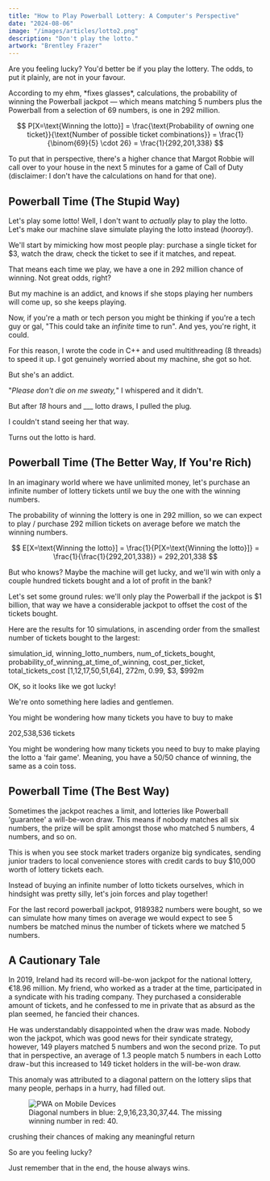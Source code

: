 ```yaml
---
title: "How to Play Powerball Lottery: A Computer's Perspective"
date: "2024-08-06"
image: "/images/articles/lotto2.png"
description: "Don't play the lotto."
artwork: "Brentley Frazer"
---
```


Are you feeling lucky? You'd better be if you play the lottery. The odds, to put it plainly, are not in your favour.

According to my ehm, \*fixes glasses\*, calculations, the probability of winning the Powerball jackpot — which means matching 5 numbers plus the Powerball from a selection of 69 numbers, is one in 292 million.

$$
P[X=\text{Winning the lotto}] = \frac{\text{Probability of owning one ticket}}{\text{Number of possible ticket combinations}} = \frac{1}{\binom{69}{5} \cdot 26} = \frac{1}{292,201,338}
$$

To put that in perspective, there's a higher chance that Margot Robbie will call over to your house in the next 5 minutes for a game of Call of Duty (disclaimer: I don't have the calculations on hand for that one).

## Powerball Time (The Stupid Way)

Let's play some lotto! Well, I don't want to _actually_ play to play the lotto. Let's make our machine slave simulate playing the lotto instead (_hooray!_).

We'll start by mimicking how most people play: purchase a single ticket for $3, watch the draw, check the ticket to see if it matches, and repeat.


That means each time we play, we have a one in 292 million chance of winning. Not great odds, right?

But my machine is an addict, and knows if she stops playing her numbers will come up, so she keeps playing.

Now, if you're a math or tech person you might be thinking if you're a tech guy or gal, "This could take an _infinite_ time to run". And yes, you're right, it could. 

For this reason, I wrote the code in C++ and used multithreading (8 threads) to speed it up. I got genuinely worried about my machine, she got so hot.

But she's an addict.

"_Please don't die on me sweaty,_" I whispered and it didn't.

But after _18_ hours and ___ lotto draws, I pulled the plug.

I couldn't stand seeing her that way.

Turns out the lotto is hard.

## Powerball Time (The Better Way, If You're Rich)

In an imaginary world where we have unlimited money, let's purchase an infinite number of lottery tickets until we buy the one with the winning numbers.

The probability of winning the lottery is one in 292 million, so we can expect to play / purchase 292 million tickets on average before we match the winning numbers.

$$
E[X=\text{Winning the lotto}] = \frac{1}{P[X=\text{Winning the lotto}]} = \frac{1}{\frac{1}{292,201,338}} = 292,201,338
$$


But who knows? Maybe the machine will get lucky, and we'll win with only a couple hundred tickets bought and a lot of profit in the bank?

Let's set some ground rules: we'll only play the Powerball if the jackpot is $1 billion, that way we have a considerable jackpot to offset the cost of the tickets bought.

Here are the results for 10 simulations, in ascending order from the smallest number of tickets bought to the largest:

simulation_id, winning_lotto_numbers, num_of_tickets_bought, probability_of_winning_at_time_of_winning, cost_per_ticket, total_tickets_cost
[1,12,17,50,51,64], 272m, 0.99, $3, $992m

OK, so it looks like we got lucky!

We're onto something here ladies and gentlemen.

You might be wondering how many tickets you have to buy to make

202,538,536 tickets

You might be wondering how many tickets you need to buy to make playing the lotto a 'fair game'. Meaning, you have a 50/50 chance of winning, the same as a coin toss.

## Powerball Time (The Best Way)

Sometimes the jackpot reaches a limit, and lotteries like Powerball 'guarantee' a will-be-won draw. This means if nobody matches all six numbers, the prize will be split amongst those who matched 5 numbers, 4 numbers, and so on.

This is when you see stock market traders organize big syndicates, sending junior traders to local convenience stores with credit cards to buy $10,000 worth of lottery tickets each.

Instead of buying an infinite number of lotto tickets ourselves, which in hindsight was pretty silly, let's join forces and play together!

For the last record powerball jackpot, 9189382 numbers were bought, so we can simulate how many times on average we would expect to see 5 numbers be matched minus the number of tickets where we matched 5 numbers.

## A Cautionary Tale

In 2019, Ireland had its record will-be-won jackpot for the national lottery, €18.96 million. My friend, who worked as a trader at the time, participated in a syndicate with his trading company. They purchased a considerable amount of tickets, and he confessed to me in private that as absurd as the plan seemed, he fancied their chances.

He was understandably disappointed when the draw was made. Nobody won the jackpot, which was good news for their syndicate strategy, however, 149 players matched 5 numbers and won the second prize. To put that in perspective, an average of 1.3 people match 5 numbers in each Lotto draw - but this increased to 149 ticket holders in the will-be-won draw.

This anomaly was attributed to a diagonal pattern on the lottery slips that many people, perhaps in a hurry, had filled out.

<figure>
  <img src="https://patrickprunty.com/images/articles/draw.png" alt="PWA on Mobile Devices">
  <figcaption>Diagonal numbers in blue: 2,9,16,23,30,37,44. The missing winning number in red: 40.</figcaption>
</figure>

crushing their chances of making any meaningful return

So are you feeling lucky?

Just remember that in the end, the house always wins.
